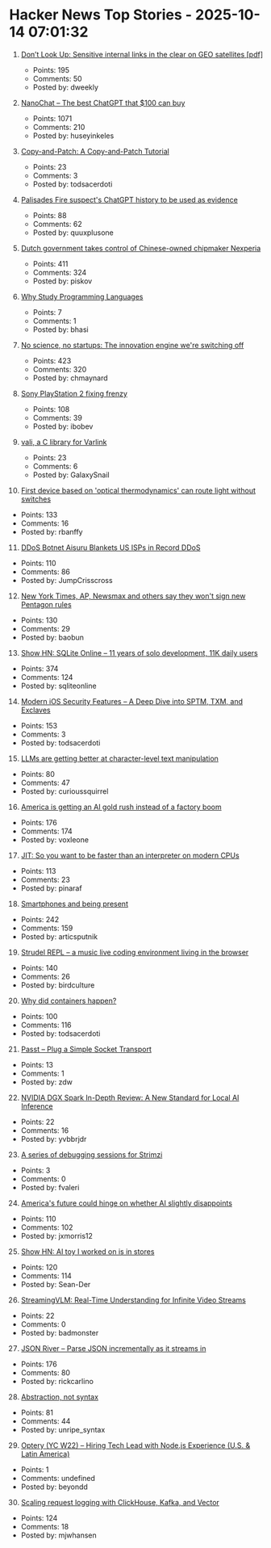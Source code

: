 # Hacker News Top Stories - 2025-10-14 07:01:32

1. [Don’t Look Up: Sensitive internal links in the clear on GEO satellites [pdf]](https://satcom.sysnet.ucsd.edu/docs/dontlookup_ccs25_fullpaper.pdf)
   - Points: 195
   - Comments: 50
   - Posted by: dweekly

2. [NanoChat – The best ChatGPT that $100 can buy](https://github.com/karpathy/nanochat)
   - Points: 1071
   - Comments: 210
   - Posted by: huseyinkeles

3. [Copy-and-Patch: A Copy-and-Patch Tutorial](https://transactional.blog/copy-and-patch/tutorial)
   - Points: 23
   - Comments: 3
   - Posted by: todsacerdoti

4. [Palisades Fire suspect's ChatGPT history to be used as evidence](https://www.rollingstone.com/culture/culture-news/chatgpt-palisades-fire-suspect-1235443216/)
   - Points: 88
   - Comments: 62
   - Posted by: quuxplusone

5. [Dutch government takes control of Chinese-owned chipmaker Nexperia](https://www.cnbc.com/2025/10/13/dutch-government-takes-control-of-chinese-owned-chipmaker-nexperia.html)
   - Points: 411
   - Comments: 324
   - Posted by: piskov

6. [Why Study Programming Languages](https://people.csail.mit.edu/rachit/post/why-study-programming-languages/)
   - Points: 7
   - Comments: 1
   - Posted by: bhasi

7. [No science, no startups: The innovation engine we're switching off](https://steveblank.com/2025/10/13/no-science-no-startups-the-unseen-engine-were-switching-off/)
   - Points: 423
   - Comments: 320
   - Posted by: chmaynard

8. [Sony PlayStation 2 fixing frenzy](https://retrohax.net/sony-playstation-2-fixing-frenzy/)
   - Points: 108
   - Comments: 39
   - Posted by: ibobev

9. [vali, a C library for Varlink](https://emersion.fr/blog/2025/announcing-vali/)
   - Points: 23
   - Comments: 6
   - Posted by: GalaxySnail

10. [First device based on 'optical thermodynamics' can route light without switches](https://phys.org/news/2025-10-device-based-optical-thermodynamics-route.html)
   - Points: 133
   - Comments: 16
   - Posted by: rbanffy

11. [DDoS Botnet Aisuru Blankets US ISPs in Record DDoS](https://krebsonsecurity.com/2025/10/ddos-botnet-aisuru-blankets-us-isps-in-record-ddos/)
   - Points: 110
   - Comments: 86
   - Posted by: JumpCrisscross

12. [New York Times, AP, Newsmax and others say they won't sign new Pentagon rules](https://apnews.com/article/pentagon-press-access-defense-department-rules-95878bce05096912887701eaa6d019c6)
   - Points: 130
   - Comments: 29
   - Posted by: baobun

13. [Show HN: SQLite Online – 11 years of solo development, 11K daily users](https://sqliteonline.com/)
   - Points: 374
   - Comments: 124
   - Posted by: sqliteonline

14. [Modern iOS Security Features – A Deep Dive into SPTM, TXM, and Exclaves](https://arxiv.org/abs/2510.09272)
   - Points: 153
   - Comments: 3
   - Posted by: todsacerdoti

15. [LLMs are getting better at character-level text manipulation](https://blog.burkert.me/posts/llm_evolution_character_manipulation/)
   - Points: 80
   - Comments: 47
   - Posted by: curioussquirrel

16. [America is getting an AI gold rush instead of a factory boom](https://www.washingtonpost.com/business/2025/10/13/manufacturing-artificial-intelligence/)
   - Points: 176
   - Comments: 174
   - Posted by: voxleone

17. [JIT: So you want to be faster than an interpreter on modern CPUs](https://www.pinaraf.info/2025/10/jit-so-you-want-to-be-faster-than-an-interpreter-on-modern-cpus/)
   - Points: 113
   - Comments: 23
   - Posted by: pinaraf

18. [Smartphones and being present](https://herman.bearblog.dev/being-present/)
   - Points: 242
   - Comments: 159
   - Posted by: articsputnik

19. [Strudel REPL – a music live coding environment living in the browser](https://strudel.cc)
   - Points: 140
   - Comments: 26
   - Posted by: birdculture

20. [Why did containers happen?](https://buttondown.com/justincormack/archive/ignore-previous-directions-8-devopsdays/)
   - Points: 100
   - Comments: 116
   - Posted by: todsacerdoti

21. [Passt – Plug a Simple Socket Transport](https://passt.top/passt/about/)
   - Points: 13
   - Comments: 1
   - Posted by: zdw

22. [NVIDIA DGX Spark In-Depth Review: A New Standard for Local AI Inference](https://lmsys.org/blog/2025-10-13-nvidia-dgx-spark/)
   - Points: 22
   - Comments: 16
   - Posted by: yvbbrjdr

23. [A series of debugging sessions for Strimzi](https://github.com/fvaleri/strimzi-debugging)
   - Points: 3
   - Comments: 0
   - Posted by: fvaleri

24. [America's future could hinge on whether AI slightly disappoints](https://www.noahpinion.blog/p/americas-future-could-hinge-on-whether)
   - Points: 110
   - Comments: 102
   - Posted by: jxmorris12

25. [Show HN: AI toy I worked on is in stores](https://www.walmart.com/ip/SANTA-SMAGICAL-PHONE/16364964771)
   - Points: 120
   - Comments: 114
   - Posted by: Sean-Der

26. [StreamingVLM: Real-Time Understanding for Infinite Video Streams](https://arxiv.org/abs/2510.09608)
   - Points: 22
   - Comments: 0
   - Posted by: badmonster

27. [JSON River – Parse JSON incrementally as it streams in](https://github.com/rictic/jsonriver)
   - Points: 176
   - Comments: 80
   - Posted by: rickcarlino

28. [Abstraction, not syntax](https://ruudvanasseldonk.com/2025/abstraction-not-syntax)
   - Points: 81
   - Comments: 44
   - Posted by: unripe_syntax

29. [Optery (YC W22) – Hiring Tech Lead with Node.js Experience (U.S. & Latin America)](https://www.optery.com/careers/)
   - Points: 1
   - Comments: undefined
   - Posted by: beyondd

30. [Scaling request logging with ClickHouse, Kafka, and Vector](https://www.geocod.io/code-and-coordinates/2025-10-02-from-millions-to-billions/)
   - Points: 124
   - Comments: 18
   - Posted by: mjwhansen

